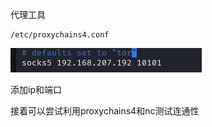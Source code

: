 代理工具

```
/etc/proxychains4.conf
```

![image-20250603124020033](./assets/image-20250603124020033.png)

添加ip和端口

接着可以尝试利用proxychains4和nc测试连通性
